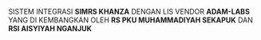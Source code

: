 SISTEM INTEGRASI **SIMRS KHANZA** DENGAN LIS VENDOR **ADAM-LABS**
YANG DI KEMBANGKAN OLEH
**RS PKU MUHAMMADIYAH SEKAPUK** DAN
**RSI AISYIYAH NGANJUK**
